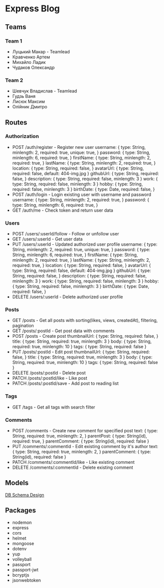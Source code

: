 # Express Blog

## Teams

### Team 1

- Луцький Макар - Teamlead
- Кравченко Артем
- Михайло Ладик
- Чудаков Олександр

### Team 2

- Шевчук Владислав - Teamlead
- Гудзь Ваня
- Лисюк Максим
- Олійник Дмитро

## Routes

### Authorization

- POST /auth/register - Register new user
  username: {
  type: String,
  minlength: 2,
  required: true,
  unique: true,
  }
  password: {
  type: String,
  minlength: 6,
  required: true,
  }
  firstName: {
  type: String,
  minlength: 2,
  required: true,
  }
  lastName: {
  type: String,
  minlength: 2,
  required: true,
  }
  location: {
  type: String,
  required: false,
  }
  avatarUrl: {
  type: String,
  required: false,
  default: 404-img.jpg
  }
  githubUrl: {
  type: String,
  required: false,
  }
  description: {
  type: String,
  required: false,
  minlength: 3
  }
  work: {
  type: String,
  required: false,
  minlength: 3
  }
  hobby: {
  type: String,
  required: false,
  minlength: 3
  }
  birthDate: {
  type: Date,
  required: false,
  }
- POST /auth/login - Login existing user with username and password
  username: {
  type: String,
  minlength: 2,
  required: true,
  }
  password: {
  type: String,
  minlength: 6,
  required: true,
  }
- GET /auth/me - Check token and return user data

### Users

- POST /users/:userId/follow - Follow or unfollow user
- GET /users/:userId - Get user data
- PUT /users/:userId - Updated authorized user profile
  username: {
  type: String,
  minlength: 2,
  required: true,
  unique: true,
  }
  password: {
  type: String,
  minlength: 6,
  required: true,
  }
  firstName: {
  type: String,
  minlength: 2,
  required: true,
  }
  lastName: {
  type: String,
  minlength: 2,
  required: true,
  }
  location: {
  type: String,
  required: false,
  }
  avatarUrl: {
  type: String,
  required: false,
  default: 404-img.jpg
  }
  githubUrl: {
  type: String,
  required: false,
  }
  description: {
  type: String,
  required: false,
  minlength: 3
  }
  work: {
  type: String,
  required: false,
  minlength: 3
  }
  hobby: {
  type: String,
  required: false,
  minlength: 3
  }
  birthDate: {
  type: Date,
  required: false,
  }
- DELETE /users/:userId - Delete authorized user profile

### Posts

- GET /posts - Get all posts with sorting(likes, views, createdAt), filtering, pagination
- GET /posts/:postId - Get post data with comments
- POST /posts - Create post
  thumbnailUrl: {
  type: String,
  required: false,
  }
  title: {
  type: String,
  required: true,
  minlength: 3
  }
  body: {
  type: String,
  required: true,
  minlength: 10
  }
  tags: {
  type: String,
  required: false
  }
- PUT /posts/:postId - Edit post
  thumbnailUrl: {
  type: String,
  required: false,
  }
  title: {
  type: String,
  required: true,
  minlength: 3
  }
  body: {
  type: String,
  required: true,
  minlength: 10
  }
  tags: {
  type: String,
  required: false
  }
- DELETE /posts/:postId - Delete post
- PATCH /posts/:postId/like - Like post
- PATCH /posts/:postId/save - Add post to reading list

### Tags

- GET /tags - Get all tags with search filter

### Comments

- POST /comments - Create new comment for specified post
  text: {
  type: String,
  required: true,
  minlength: 2,
  }
  parentPost: {
  type: String(id),
  required: true,
  }
  parentComment: {
  type: String(id),
  required: false
  }
- PUT /comments/:commentId - Edit existing comment by it's author
  text: {
  type: String,
  required: true,
  minlength: 2,
  }
  parentComment: {
  type: String(id),
  required: false
  }
- PATCH /comments/:commentId/like - Like existing comment
- DELETE /comments/:commentId - Delete existing comment

## Models

[DB Schema Design](https://lucid.app/lucidchart/50c69055-66e7-482c-9576-3c2c8baab6bc/edit?viewport_loc=-255%2C-7%2C2123%2C1123%2C0_0&invitationId=inv_5211d781-e4bb-404a-b36b-7f9a097e76f6)

## Packages

- nodemon
- express
- cors
- helmet
- mongoose
- dotenv
- yup
- volleyball
- passport
- passport-jwt
- bcryptjs
- jsonwebtoken

